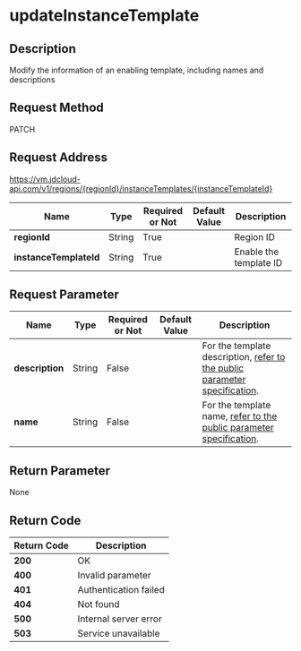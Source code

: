 # updateInstanceTemplate


## Description
Modify the information of an enabling template, including names and descriptions


## Request Method
PATCH

## Request Address
https://vm.jdcloud-api.com/v1/regions/{regionId}/instanceTemplates/{instanceTemplateId}

|Name|Type|Required or Not|Default Value|Description|
|---|---|---|---|---|
|**regionId**|String|True| |Region ID|
|**instanceTemplateId**|String|True| |Enable the template ID|

## Request Parameter
|Name|Type|Required or Not|Default Value|Description|
|---|---|---|---|---|
|**description**|String|False| |For the template description, <a href="http://docs.jdcloud.com/virtual-machines/api/general_parameters">refer to the public parameter specification</a>.|
|**name**|String|False| |For the template name, <a href="http://docs.jdcloud.com/virtual-machines/api/general_parameters">refer to the public parameter specification</a>.|


## Return Parameter
None


## Return Code
|Return Code|Description|
|---|---|
|**200**|OK|
|**400**|Invalid parameter|
|**401**|Authentication failed|
|**404**|Not found|
|**500**|Internal server error|
|**503**|Service unavailable|
